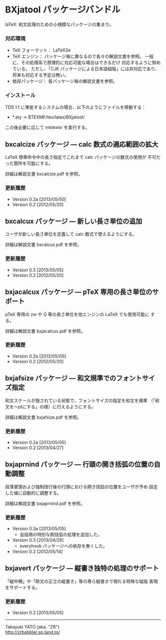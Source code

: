 BXjatool パッケージバンドル
===========================

laTeX: 和文処理のための小規模なパッケージの集まり。

### 対応環境

  - TeX フォーマット： LaTeX2e
  - TeX エンジン： パッケージ毎に異なるので各々の解説文書を参照。
    一般に、その処理系で原理的に対応可能な場合はできるだけ
    対応するように努めている。
    ただし、「CJK パッケージによる日本語組版」には非対応であり、
    将来も対応する予定は無い。
  - 依存パッケージ： 各パッケージ毎の解説文書を参照。

### インストール

TDS 1.1 に準拠するシステムの場合、以下のようにファイルを移動する：

  - *.sty      →  $TEXMF/tex/latex/BXjatool/

この後必要に応じて mktexlsr を実行する。

bxcalcize パッケージ ― calc 数式の適応範囲の拡大
-------------------------------------------------

LaTeX 標準命令中の長さ指定でこれまで calc パッケージの数式の使用が
不可だった箇所を可能にする。

詳細は解説文書 bxcalcize.pdf を参照。

### 更新履歴

  * Version 0.2a [2013/05/50]
  * Version 0.2  [2012/05/20]

bxcalcux パッケージ ― 新しい長さ単位の追加
-------------------------------------------

ユーザが新しい長さ単位を定義して calc 数式で使えるようにする。

詳細は解説文書 bxcalcux.pdf を参照。

### 更新履歴

  * Version 0.3  [2013/05/05]
  * Version 0.2  [2012/05/20]

bxjacalcux パッケージ ― pTeX 専用の長さ単位のサポート
------------------------------------------------------

pTeX 専用の zw や Q 等の長さ単位を他エンジンの LaTeX でも使用可能に
する。

詳細は解説文書 bxjacalcux.pdf を参照。

### 更新履歴

  * Version 0.2a [2013/05/05]
  * Version 0.2  [2012/05/20]

bxjafsize パッケージ ― 和文規準でのフォントサイズ指定
------------------------------------------------------

和文スケールが施されている状態で、フォントサイズの指定を和文を規準
（「和文を～ptにする」の様）に行えるようにする。

詳細は解説文書 bxjafsize.pdf を参照。

### 更新履歴

  * Version 0.2a [2013/05/05]
  * Version 0.2  [2013/04/27]

bxjaprnind パッケージ ― 行頭の開き括弧の位置の自動調整
-------------------------------------------------------

段落冒頭および強制改行後の行頭における開き括弧の位置をユーザが予め
設定した値に自動的に調整する。

詳細は解説文書 bxjaprnind.pdf を参照。

### 更新履歴

  * Version 0.3a [2013/05/05]
      - 会話用の特別な鉤括弧の処理を追加した。
  * Version 0.3  [2013/04/29]
      - everyhook パッケージへの依存を無くした。
  * Version 0.2  [2012/05/14]

bxjavert パッケージ ― 縦書き独特の処理のサポート
-------------------------------------------------

「縦中横」や「欧文の正立の縦書き」等の専ら縦書きで現れる特殊な組版
表現をサポートする。

### 更新履歴

  * Version 0.2  [2013/05/05]

----------------------------------------
Takayuki YATO (aka. "ZR")  
http://zrbabbler.sp.land.to/
